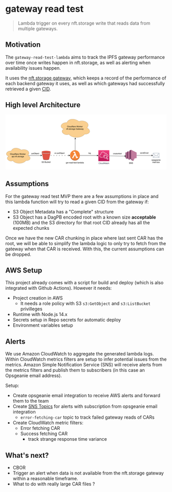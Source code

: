 # gateway read test

> Lambda trigger on every nft.storage write that reads data from multiple gateways.

## Motivation

The `gateway-read-test-lambda` aims to track the IPFS gateway performance over time once writes happen in nft.storage, as well as alerting when availability issues happen.

It uses the [nft.storage gateway](https://github.com/nftstorage/nft.storage/tree/main/packages/gateway), which keeps a record of the performance of each backend gateway it uses, as well as which gateways had successfully retrieved a given [CID](https://docs.ipfs.io/concepts/content-addressing/#identifier-formats).

## High level Architecture

![High level Architecture](./gw-read-test-alerts.png)

## Assumptions

For the gateway read test MVP there are a few assumptions in place and this lambda function will try to read a given CID from the gateway if:
- S3 Object Metadata has a "Complete" structure 
- S3 Object has a DagPB encoded root with a known size __acceptable__ (100MB) and the S3 directory for that root CID already has all the expected chunks

Once we have the new CAR chunking in place where last sent CAR has the root, we will be able to simplify the lambda logic to only try to fetch from the gateway when that CAR is received. With this, the current assumptions can be dropped.

## AWS Setup

This project already comes with a script for build and deploy (which is also integrated with Github Actions). However it needs:
- Project creation in AWS
  - It needs a role policy with S3 `s3:GetObject` and `s3:ListBucket` privilleges
- Runtime with Node.js 14.x
- Secrets setup in Repo secrets for automatic deploy
- Environment variables setup

## Alerts

We use Amazon CloudWatch to aggregate the generated lambda logs. Within CloudWatch metrics filters are setup to infer potential issues from the metrics. Amazon Simple Notification Service (SNS) will receive alerts from the metrics filters and publish them to subscribers (in this case an Opsgeanie email address).

Setup:
- Create opsgeanie email integration to receive AWS alerts and forward them to the team
- Create [SNS Topics](https://docs.aws.amazon.com/AmazonCloudWatch/latest/monitoring/US_SetupSNS.html) for alerts with subscription from opsgeanie email integration
  - `error-fetching-car` topic to track failed gateway reads of CARs 
- Create CloudWatch metric filters:
  - Error fetching CAR
  - Success fetching CAR
    - track strange response time variance

## What's next?

- CBOR
- Trigger an alert when data is not available from the nft.storage gateway within a reasonable timeframe.
- What to do with really large CAR files ?

